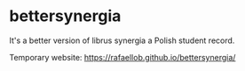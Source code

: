 # bettersynergia
It's a better version of librus synergia a Polish student record.

Temporary website: https://rafaellob.github.io/bettersynergia/

